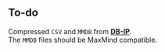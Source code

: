 ## To-do

Compressed `CSV` and `MMDB` from **[DB-IP](https://db-ip.com)**.<br>
The `MMDB` files should be MaxMind compatible.





